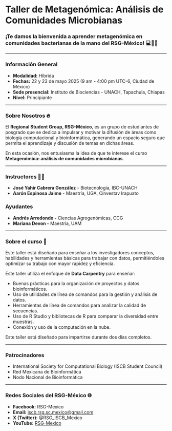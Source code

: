 # Taller de Metagenómica: Análisis de Comunidades Microbianas

### ¡Te damos la bienvenida a aprender metagenómica en comunidades bacterianas de la mano del RSG-México! 💻🧬🧫

------------------------------------------------------------------------

### Información General

-   **Modalidad:** Híbrida
-   **Fechas:** 22 y 23 de mayo 2025 (9 am - 4:00 pm UTC-6, Ciudad de México)
-   **Sede presencial:** Instituto de Biociencias - UNACH, Tapachula, Chiapas
-   **Nivel:** Principiante

------------------------------------------------------------------------

### Sobre Nosotros 🔥

El **Regional Student Group, RSG-México**, es un grupo de estudiantes de posgrado que se dedica a impulsar y motivar la difusión de áreas como biología computacional y bioinformática, generando un espacio seguro que permita el aprendizaje y discusión de temas en dichas áreas.

En esta ocasión, nos entusiasma la idea de que te interese el curso **Metagenómica: análisis de comunidades microbianas**.

------------------------------------------------------------------------

### Instructores 👨‍🏫

-   **José Yahir Cabrera González** - Biotecnología, IBC-UNACH
-   **Aarón Espinosa Jaime** - Maestría, UGA, Cinvestav Irapuato

### Ayudantes

-   **Andrés Arredondo -** Ciencias Agrogenómicas, CCG
-   **Mariana Devon -** Maestría, UAM

------------------------------------------------------------------------

### Sobre el curso 📙

Este taller está diseñado para enseñar a los investigadores conceptos, habilidades y herramientas básicas para trabajar con datos, permitiéndoles optimizar su trabajo con mayor rapidez y eficiencia.

Este taller utiliza el enfoque de **Data Carpentry** para enseñar:

-   Buenas prácticas para la organización de proyectos y datos bioinformáticos.
-   Uso de utilidades de línea de comandos para la gestión y análisis de datos.
-   Herramientas de línea de comandos para analizar la calidad de secuencias.
-   Uso de R Studio y bibliotecas de R para comparar la diversidad entre muestras.
-   Conexión y uso de la computación en la nube.

Este taller está diseñado para impartirse durante dos días completos.

------------------------------------------------------------------------

### Patrocinadores

-   International Society for Computational Biology (ISCB Student Council)
-   Red Mexicana de Bioinformática
-   Nodo Nacional de Bioinformática

------------------------------------------------------------------------

### Redes Sociales del RSG-México 🌐

-   **Facebook:** RSG-Mexico
-   **Email:** [iscb.rsg.sc.mexico\@gmail.com](mailto:iscb.rsg.sc.mexico@gmail.com)
-   **X (Twitter):** @RSG\_ISCB_Mexico
-   **YouTube:** [RSG-Mexico](https://www.youtube.com/@RSG-Mexico)
